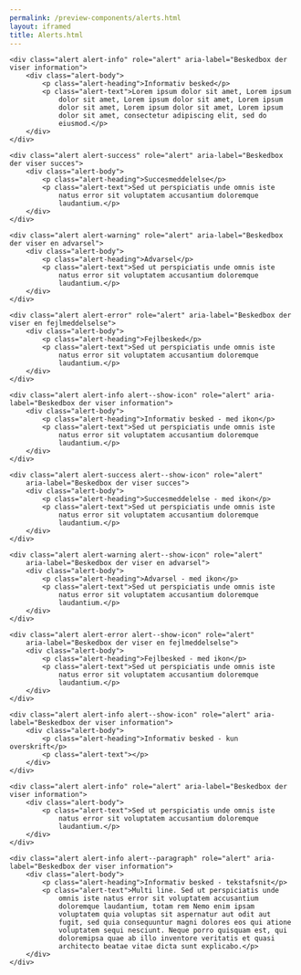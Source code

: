 ```yaml
--- 
permalink: /preview-components/alerts.html
layout: iframed 
title: Alerts.html
---
```

<div class="container">

    <div class="alert alert-info" role="alert" aria-label="Beskedbox der viser information">
        <div class="alert-body">
            <p class="alert-heading">Informativ besked</p>
            <p class="alert-text">Lorem ipsum dolor sit amet, Lorem ipsum
                dolor sit amet, Lorem ipsum dolor sit amet, Lorem ipsum
                dolor sit amet, Lorem ipsum dolor sit amet, Lorem ipsum
                dolor sit amet, consectetur adipiscing elit, sed do
                eiusmod.</p>
        </div>
    </div>

    <div class="alert alert-success" role="alert" aria-label="Beskedbox der viser succes">
        <div class="alert-body">
            <p class="alert-heading">Succesmeddelelse</p>
            <p class="alert-text">Sed ut perspiciatis unde omnis iste
                natus error sit voluptatem accusantium doloremque
                laudantium.</p>
        </div>
    </div>

    <div class="alert alert-warning" role="alert" aria-label="Beskedbox der viser en advarsel">
        <div class="alert-body">
            <p class="alert-heading">Advarsel</p>
            <p class="alert-text">Sed ut perspiciatis unde omnis iste
                natus error sit voluptatem accusantium doloremque
                laudantium.</p>
        </div>
    </div>

    <div class="alert alert-error" role="alert" aria-label="Beskedbox der viser en fejlmeddelselse">
        <div class="alert-body">
            <p class="alert-heading">Fejlbesked</p>
            <p class="alert-text">Sed ut perspiciatis unde omnis iste
                natus error sit voluptatem accusantium doloremque
                laudantium.</p>
        </div>
    </div>

    <div class="alert alert-info alert--show-icon" role="alert" aria-label="Beskedbox der viser information">
        <div class="alert-body">
            <p class="alert-heading">Informativ besked - med ikon</p>
            <p class="alert-text">Sed ut perspiciatis unde omnis iste
                natus error sit voluptatem accusantium doloremque
                laudantium.</p>
        </div>
    </div>

    <div class="alert alert-success alert--show-icon" role="alert"
        aria-label="Beskedbox der viser succes">
        <div class="alert-body">
            <p class="alert-heading">Succesmeddelelse - med ikon</p>
            <p class="alert-text">Sed ut perspiciatis unde omnis iste
                natus error sit voluptatem accusantium doloremque
                laudantium.</p>
        </div>
    </div>

    <div class="alert alert-warning alert--show-icon" role="alert"
        aria-label="Beskedbox der viser en advarsel">
        <div class="alert-body">
            <p class="alert-heading">Advarsel - med ikon</p>
            <p class="alert-text">Sed ut perspiciatis unde omnis iste
                natus error sit voluptatem accusantium doloremque
                laudantium.</p>
        </div>
    </div>

    <div class="alert alert-error alert--show-icon" role="alert"
        aria-label="Beskedbox der viser en fejlmeddelselse">
        <div class="alert-body">
            <p class="alert-heading">Fejlbesked - med ikon</p>
            <p class="alert-text">Sed ut perspiciatis unde omnis iste
                natus error sit voluptatem accusantium doloremque
                laudantium.</p>
        </div>
    </div>

    <div class="alert alert-info alert--show-icon" role="alert" aria-label="Beskedbox der viser information">
        <div class="alert-body">
            <p class="alert-heading">Informativ besked - kun overskrift</p>
            <p class="alert-text"></p>
        </div>
    </div>

    <div class="alert alert-info" role="alert" aria-label="Beskedbox der viser information">
        <div class="alert-body">
            <p class="alert-text">Sed ut perspiciatis unde omnis iste
                natus error sit voluptatem accusantium doloremque
                laudantium.</p>
        </div>
    </div>

    <div class="alert alert-info alert--paragraph" role="alert" aria-label="Beskedbox der viser information">
        <div class="alert-body">
            <p class="alert-heading">Informativ besked - tekstafsnit</p>
            <p class="alert-text">Multi line. Sed ut perspiciatis unde
                omnis iste natus error sit voluptatem accusantium
                doloremque laudantium, totam rem Nemo enim ipsam
                voluptatem quia voluptas sit aspernatur aut odit aut
                fugit, sed quia consequuntur magni dolores eos qui atione
                voluptatem sequi nesciunt. Neque porro quisquam est, qui
                doloremipsa quae ab illo inventore veritatis et quasi
                architecto beatae vitae dicta sunt explicabo.</p>
        </div>
    </div>

</div>